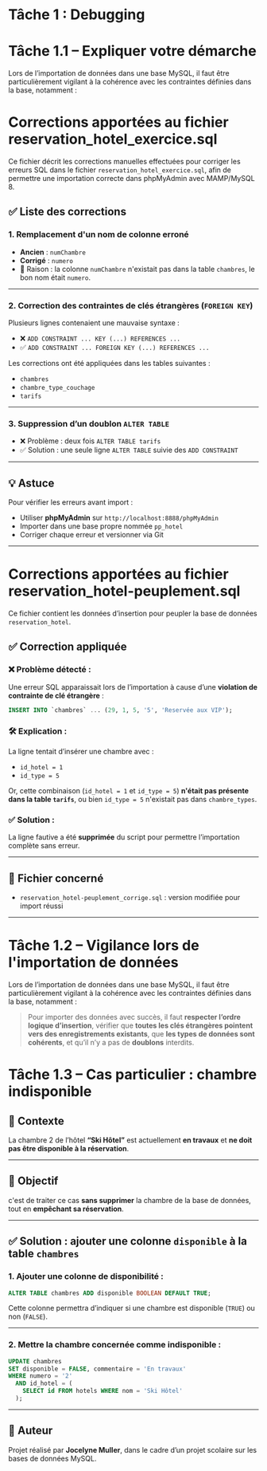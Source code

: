 # Tâche 1 : Debugging

# Tâche 1.1 – Expliquer votre démarche

Lors de l’importation de données dans une base MySQL, il faut être particulièrement vigilant à la cohérence avec les contraintes définies dans la base, notamment :

# Corrections apportées au fichier reservation_hotel_exercice.sql

Ce fichier décrit les corrections manuelles effectuées pour corriger les erreurs SQL dans le fichier `reservation_hotel_exercice.sql`, afin de permettre une importation correcte dans phpMyAdmin avec MAMP/MySQL 8.

## ✅ Liste des corrections

### 1. Remplacement d'un nom de colonne erroné
- **Ancien** : `numChambre`
- **Corrigé** : `numero`
- 📌 Raison : la colonne `numChambre` n'existait pas dans la table `chambres`, le bon nom était `numero`.

---

### 2. Correction des contraintes de clés étrangères (`FOREIGN KEY`)

Plusieurs lignes contenaient une mauvaise syntaxe :

- ❌ `ADD CONSTRAINT ... KEY (...) REFERENCES ...`
- ✅ `ADD CONSTRAINT ... FOREIGN KEY (...) REFERENCES ...`

Les corrections ont été appliquées dans les tables suivantes :
- `chambres`
- `chambre_type_couchage`
- `tarifs`

---

### 3. Suppression d’un doublon `ALTER TABLE`

- ❌ Problème : deux fois `ALTER TABLE tarifs`
- ✅ Solution : une seule ligne `ALTER TABLE` suivie des `ADD CONSTRAINT`

---

## 💡 Astuce

Pour vérifier les erreurs avant import :
- Utiliser **phpMyAdmin** sur `http://localhost:8888/phpMyAdmin`
- Importer dans une base propre nommée `pp_hotel`
- Corriger chaque erreur et versionner via Git

---

# Corrections apportées au fichier reservation_hotel-peuplement.sql

Ce fichier contient les données d’insertion pour peupler la base de données `reservation_hotel`.

## ✅ Correction appliquée

### ❌ Problème détecté :
Une erreur SQL apparaissait lors de l’importation à cause d’une **violation de contrainte de clé étrangère** :

```sql
INSERT INTO `chambres` ... (29, 1, 5, '5', 'Reservée aux VIP');
```

### 🛠 Explication :
La ligne tentait d’insérer une chambre avec :
- `id_hotel = 1`
- `id_type = 5`

Or, cette combinaison (`id_hotel = 1` et `id_type = 5`) **n'était pas présente dans la table `tarifs`**, ou bien `id_type = 5` n'existait pas dans `chambre_types`.

### ✅ Solution :
La ligne fautive a été **supprimée** du script pour permettre l’importation complète sans erreur.

---

## 📁 Fichier concerné

- `reservation_hotel-peuplement_corrige.sql` : version modifiée pour import réussi

---

# Tâche 1.2 – Vigilance lors de l'importation de données

Lors de l’importation de données dans une base MySQL, il faut être particulièrement vigilant à la cohérence avec les contraintes définies dans la base, notamment :

> Pour importer des données avec succès, il faut **respecter l’ordre logique d’insertion**, vérifier que **toutes les clés étrangères pointent vers des enregistrements existants**, que **les types de données sont cohérents**, et qu’il n’y a pas de **doublons** interdits.


# Tâche 1.3 – Cas particulier : chambre indisponible

## 🧩 Contexte

La chambre 2 de l’hôtel **“Ski Hôtel”** est actuellement **en travaux** et **ne doit pas être disponible à la réservation**.

---

## 🎯 Objectif 
c'est de traiter ce cas **sans supprimer** la chambre de la base de données, tout en **empêchant sa réservation**.

---

## ✅ Solution : ajouter une colonne `disponible` à la table `chambres`

### 1. Ajouter une colonne de disponibilité :

```sql
ALTER TABLE chambres ADD disponible BOOLEAN DEFAULT TRUE;
```

Cette colonne permettra d’indiquer si une chambre est disponible (`TRUE`) ou non (`FALSE`).

---

### 2. Mettre la chambre concernée comme indisponible :

```sql
UPDATE chambres
SET disponible = FALSE, commentaire = 'En travaux'
WHERE numero = '2'
  AND id_hotel = (
    SELECT id FROM hotels WHERE nom = 'Ski Hôtel'
  );
```

---

## 📌 Auteur

Projet réalisé par **Jocelyne Muller**, dans le cadre d’un projet scolaire sur les bases de données MySQL.

